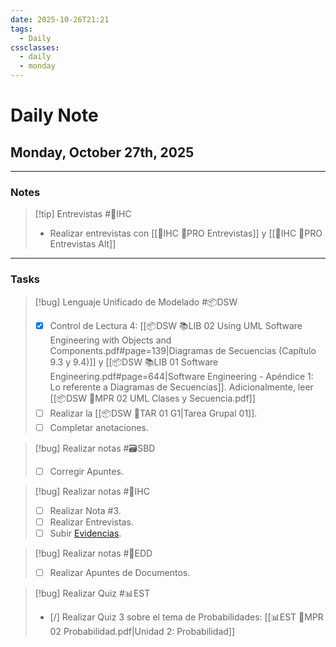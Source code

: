 ```yaml
---
date: 2025-10-26T21:21
tags:
  - Daily
cssclasses:
  - daily
  - monday
---
```


# Daily Note
## Monday, October 27th, 2025

***

### Notes

> [!tip] Entrevistas #🎨IHC 
> - Realizar entrevistas con [[🎨IHC 🚀PRO Entrevistas]] y [[🎨IHC 🚀PRO Entrevistas Alt]]

***

### Tasks

> [!bug] Lenguaje Unificado de Modelado #📦DSW 
> - [x] Control de Lectura 4: [[📦DSW 📚LIB 02 Using UML Software Engineering with Objects and Components.pdf#page=139|Diagramas de Secuencias (Capítulo 9.3 y 9.4)]] y [[📦DSW 📚LIB 01 Software Engineering.pdf#page=644|Software Engineering - Apéndice 1: Lo referente a Diagramas de Secuencias]]. Adicionalmente, leer [[📦DSW 🏫MPR 02 UML Clases y Secuencia.pdf]]
> - [ ] Realizar la [[📦DSW 📝TAR 01 G1|Tarea Grupal 01]].
> - [ ] Completar anotaciones.

> [!bug] Realizar notas #🗃️SBD 
> - [ ] Corregir Apuntes.

> [!bug] Realizar notas #🎨IHC
> - [ ] Realizar Nota #3.
> - [ ] Realizar Entrevistas.
> - [ ] Subir [Evidencias](https://aulavirtual.espol.edu.ec/groups/166252/files).

> [!bug] Realizar notas #💾EDD
> - [ ] Realizar Apuntes de Documentos.

> [!bug] Realizar Quiz #📊EST 
> - [/] Realizar Quiz 3 sobre el tema de Probabilidades: [[📊EST 🏫MPR 02 Probabilidad.pdf|Unidad 2: Probabilidad]]
